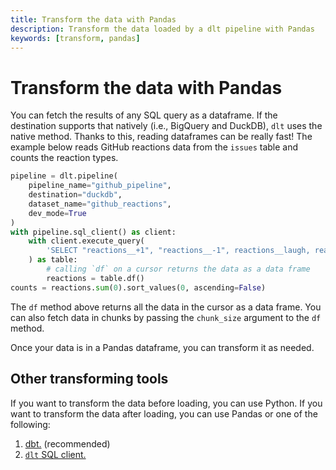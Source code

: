 ```yaml
---
title: Transform the data with Pandas
description: Transform the data loaded by a dlt pipeline with Pandas
keywords: [transform, pandas]
---
```


# Transform the data with Pandas

You can fetch the results of any SQL query as a dataframe. If the destination supports that
natively (i.e., BigQuery and DuckDB), `dlt` uses the native method. Thanks to this, reading
dataframes can be really fast! The example below reads GitHub reactions data from the `issues` table and
counts the reaction types.

```py
pipeline = dlt.pipeline(
    pipeline_name="github_pipeline",
    destination="duckdb",
    dataset_name="github_reactions",
    dev_mode=True
)
with pipeline.sql_client() as client:
    with client.execute_query(
        'SELECT "reactions__+1", "reactions__-1", reactions__laugh, reactions__hooray, reactions__rocket FROM issues'
    ) as table:
        # calling `df` on a cursor returns the data as a data frame
        reactions = table.df()
counts = reactions.sum(0).sort_values(0, ascending=False)
```

The `df` method above returns all the data in the cursor as a data frame. You can also fetch data in
chunks by passing the `chunk_size` argument to the `df` method.

Once your data is in a Pandas dataframe, you can transform it as needed.

## Other transforming tools

If you want to transform the data before loading, you can use Python. If you want to transform the
data after loading, you can use Pandas or one of the following:

1. [dbt.](dbt/dbt.md) (recommended)
2. [`dlt` SQL client.](sql.md)


